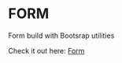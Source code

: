 # FORM

Form build with Bootsrap utilities

Check it out here: [Form](https://guavalines.github.io/Form/)

